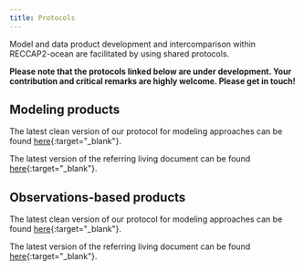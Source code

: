 ```yaml
---
title: Protocols
---
```


Model and data product development and intercomparison within RECCAP2-ocean are facilitated by using shared protocols.  

**Please note that the protocols linked below are under development. Your contribution and critical remarks are highly welcome. Please get in touch!**

## Modeling products

The latest clean version of our protocol for modeling approaches can be found [here](documents/MODELING_PROTOCOL_RECCAP2-ocean_v20210201.pdf){:target="_blank"}.

The latest version of the referring living document can be found [here](https://docs.google.com/document/d/1GYF1kvzCGwIjbqn4GQmeFtNV4Jhiu7goJhA_K8HxIMg/edit?usp=sharing){:target="_blank"}.

## Observations-based products

The latest clean version of our protocol for modeling approaches can be found [here](https://github.com/RECCAP2-ocean/RECCAP2-ocean.github.io/raw/master/documents/OBSERVATIONS_PROTOCOL_RECCAP2-ocean_20210215.pdf){:target="_blank"}.

The latest version of the referring living document can be found [here](https://docs.google.com/document/d/1xpr2kX8gpWKiRSZktxzMkpsy_5QwZnfBjmNurOmWQ-E/edit?usp=sharing){:target="_blank"}.
